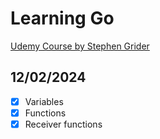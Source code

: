 # Learning Go

[Udemy Course by Stephen Grider](https://www.udemy.com/course/go-the-complete-developers-guide/learn/lecture/7797280#overview)

## 12/02/2024

- [x] Variables
- [x] Functions
- [x] Receiver functions
